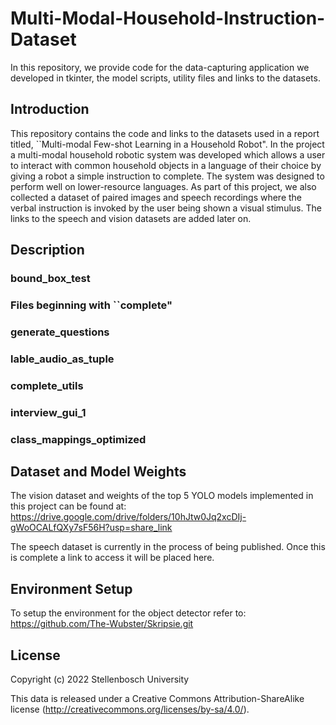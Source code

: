 # Multi-Modal-Household-Instruction-Dataset
In this repository, we provide code for the data-capturing application we developed in tkinter, the model scripts, utility files and links to the datasets.

## Introduction
This repository contains the code and links to the datasets used in a report titled,  ``Multi-modal Few-shot Learning in a Household Robot". In the project a multi-modal household robotic system was developed which allows a user to interact with common household objects in a language of their choice by giving a robot a simple instruction to complete. The system was designed to perform well on lower-resource languages. As part of this project, we also collected a dataset of paired images and speech recordings where the verbal instruction is invoked by the user being shown a visual stimulus. The links to the speech and vision datasets are added later on. 

## Description
### bound_box_test

### Files beginning with ``complete"

### generate_questions

### lable_audio_as_tuple

### complete_utils

### interview_gui_1

### class_mappings_optimized

## Dataset and Model Weights
The vision dataset and weights of the top 5 YOLO models implemented in this project can be found at: https://drive.google.com/drive/folders/10hJtw0Jq2xcDIj-gWoOCALfQXy7sF56H?usp=share_link

The speech dataset is currently in the process of being published. Once this is complete a link to access it will be placed here.

## Environment Setup
To setup the environment for the object detector refer to: https://github.com/The-Wubster/Skripsie.git

## License

Copyright (c) 2022 Stellenbosch University

This data is released under a Creative Commons Attribution-ShareAlike 
license
(<http://creativecommons.org/licenses/by-sa/4.0/>).
